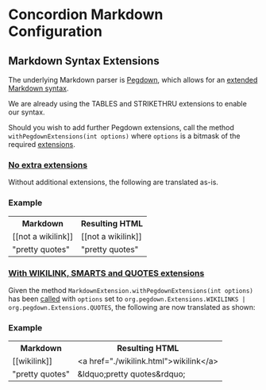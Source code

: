 # Concordion Markdown Configuration

## Markdown Syntax Extensions
The underlying Markdown parser is [Pegdown](https://github.com/sirthias/pegdown), which allows for an [extended Markdown syntax](https://github.com/sirthias/pegdown/blob/master/README.markdown#introduction).

We are already using the TABLES and STRIKETHRU extensions to enable our syntax.

Should you wish to add further Pegdown extensions, call the method `withPegdownExtensions(int options)` where `options` is a bitmask of the required [extensions](http://www.decodified.com/pegdown/api/org/pegdown/Extensions.html).

### [No extra extensions](- "no-extra-extensions")

Without additional extensions, the following are translated as-is.

<div class="example">
  <h3>Example</h3>
  <table concordion:execute="#html=translate(#md)">
    <tr>
      <th concordion:set="#md">Markdown</th>
      <th concordion:assertEquals="#html">Resulting HTML</th>
    </tr>
    <tr>
      <td>[[not a wikilink]]</td>
      <td>[[not a wikilink]]</td>
    </tr>
    <tr>
      <td>"pretty quotes"</td>
      <td>"pretty quotes"</td>
    </tr>
  </table>
</div>
 
### [With WIKILINK, SMARTS and QUOTES extensions](- "extra-extensions")

Given the method `MarkdownExtension.withPegdownExtensions(int options)` has been [called](- "withWikilinkAndQuotes()") with `options` set to `org.pegdown.Extensions.WIKILINKS | org.pegdown.Extensions.QUOTES`, the following are now translated as shown:

<div class="example">
  <h3>Example</h3>
  <table concordion:execute="#html=translate(#md)">
    <tr>
      <th concordion:set="#md">Markdown</th>
      <th concordion:assertEquals="#html">Resulting HTML</th>
    </tr>
    <tr>
      <td>[[wikilink]]</td>
      <td>&lt;a href="./wikilink.html">wikilink&lt;/a></td>
    </tr>
    <tr>
      <td>"pretty quotes"</td>
      <td>&amp;ldquo;pretty quotes&amp;rdquo;</td>
    </tr>
  </table>
</div>


